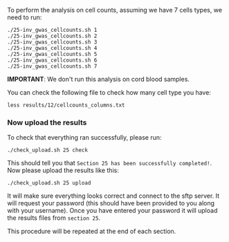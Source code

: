 To perform the analysis on cell counts, assuming we have 7 cells types, we need to run:

    ./25-inv_gwas_cellcounts.sh 1
    ./25-inv_gwas_cellcounts.sh 2
    ./25-inv_gwas_cellcounts.sh 3
    ./25-inv_gwas_cellcounts.sh 4
    ./25-inv_gwas_cellcounts.sh 5
    ./25-inv_gwas_cellcounts.sh 6
    ./25-inv_gwas_cellcounts.sh 7

**IMPORTANT**: We don't run this analysis on cord blood samples.

You can check the following file to check how many cell type you have:

    less results/12/cellcounts_columns.txt


### Now upload the results

To check that everything ran successfully, please run:

```
./check_upload.sh 25 check
```

This should tell you that `Section 25 has been successfully completed!`. Now please upload the results like this:

```
./check_upload.sh 25 upload
```

It will make sure everything looks correct and connect to the sftp server. It will request your password (this should have been provided to you along with your username). Once you have entered your password it will upload the results files from `section 25`.

This procedure will be repeated at the end of each section.
